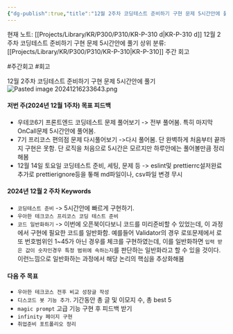 ```yaml
---
{"dg-publish":true,"title":"12월 2주차 코딩테스트 준비하기 구현 문제 5시간안에 풀기","description":"한 주 동안 안 풀어본거, 풀어본거 셋팅 등 코딩테스트만을 위해 준비하기","permalink":"/projects/library/kr/p300/p310/kr-p-310-d/","dgPassFrontmatter":true,"noteIcon":"0","created":"2024-12-16T11:52:32.941+09:00","updated":"2024-12-17T00:00:19.043+09:00"}
---
```


현재 노트: [[Projects/Library/KR/P300/P310/KR-P-310 d\|KR-P-310 d]] 12월 2주차 코딩테스트 준비하기 구현 문제 5시간안에 풀기
상위 분류: [[Projects/Library/KR/P300/P310/KR-P-310\|KR-P-310]] 주간 회고

#주간회고 #회고 




12월 2주차 코딩테스트 준비하기 구현 문제 5시간안에 풀기
![Pasted image 20241216233643.png](/img/user/images/Pasted%20image%2020241216233643.png)



#### 저번 주(2024년 12월 1주차) 목표 피드백
- 우테코6기 프론트엔드 코딩테스트 문제 풀어보기 -> 전부 풀어봄. 특히 마지막 OnCall문제 5시간안에 풀어봄.
- 7기 프리코스 편의점 문제 다시풀어보기 ->다시 풀어봄. 단 완벽하게 처음부터 끝까지 구현은 못함. 단 로직을 처음으로 5시간은 모르지만 하루안에는 풀어볼만큼 정리해봄
- 12월 14일 토요일 코딩테스트 준비, 세팅, 문제 등 -> eslint및 prettierrc설저완료 추가로 prettierignore등을 톻해  md파일이나, csv파일 변경 무시

#### 2024년 12월 2 주차 Keywords
- `코딩테스트 준비` -> 5시간안에 빠르게 구현하기.
- `우아한 테크코스 프리코스 코딩 테스트 준비`
- `코드 일반화하기` -> 이번에 오픈북이다보니 코드를 미리준비할 수 있었는데, 이 과정에서 구현에 필요한 코드를 일반화함. 예를들어 Validator의 경우 로또문제에서 로또 번호범위인 1~45가 아닌 경우를 체크를 구현하였는데, 이를 일반화하면 `입력 받은 값이 숫자인경우 특정 범위에 속하는지`를 판단하는 일반화라고 할 수 있을 것이다. 이런느낌으로 일반화하는 과정에서 해당 논리의 핵심을 추상화해봄
#### 다음 주 목표
- `우아한 테크코스 전후 비교 성장글 작성`
- `디스코드 봇 기능 추가`. 기간동안 총 글 및 이모지 수, 총 best 5
- `magic prompt` 고급 기능 구현 후 피드백 받기
- `infinity 페이지 구현`
- `취업준비 포트폴리오 정리`